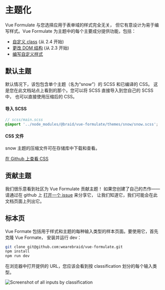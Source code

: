 # 主题化

Vue Formulate 与您选择应用于表单域的样式完全无关，
但它有意设计为易于编写样式。Vue Formulate 为主题中的每个主要成分提供功能，包括：

- [自定义 class](/zh/guide/theming/customizing-classes) (从 2.4 开始)
- [更改 DOM 结构](/zh/guide/inputs/slots) (从 2.3 开始)
- [编写自定义样式](/zh/guide/theming/styling-tips)

## 默认主题

默认情况下，该包包含单个主题（名为“snow”）的 SCSS 和已编译的 CSS。
这是您在此文档站点上看到的那个。您可以将 SCSS 直接导入到您自己的 SCSS 中，
也可以直接使用压缩后的 CSS。

#### 导入 SCSS

```scss
// scss/main.scss
@import '../node_modules/@braid/vue-formulate/themes/snow/snow.scss';
```

#### CSS 文件

snow 主题的压缩文件可在存储库中下载和查看。

[在 Github 上查看 CSS](https://github.com/wearebraid/vue-formulate/blob/master/dist/snow.min.css)

## 贡献主题

我们很乐意看到社区为 Vue Formulate 贡献主题！
如果您创建了自己的杰作——请通过在 github 上 [打开一个 issue](https://github.com/wearebraid/vue-formulate/issues/new?assignees=&labels=feature+request&template=feature_request.md&title=I%E2%80%99d%20like%20to%20contribute%20a%20theme!) 来分享它，
让我们知道它，我们可能会在此文档页面上列出它。

## 标本页

Vue Formate 包括用于样式和主题的每种输入类型的样本页面。要使用它，首先克隆 Vue Formate，
安装并运行 dev：

```sh
git clone git@github.com:wearebraid/vue-formulate.git
npm install
npm run dev
```

在浏览器中打开提供的 URL，您应该会看到按 classification 划分的每个输入类型。

![Screenshot of all inputs by classification](./specimen.png)
